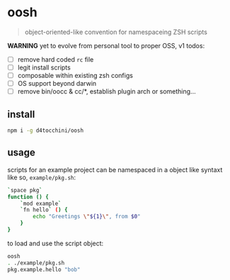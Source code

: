 # oosh

> object-oriented-like convention for namespaceing ZSH scripts

**WARNING** yet to evolve from personal tool to proper OSS, v1 todos:

* [ ] remove hard coded `rc` file
* [ ] legit install scripts
* [ ] composable within existing zsh configs
* [ ] OS support beyond darwin
* [ ] remove bin/oocc & cc/*, establish plugin arch or something...

## install

```sh
npm i -g d4tocchini/oosh
```

## usage

scripts for an example project can be namespaced in a object like syntaxt like so, `example/pkg.sh`:

```sh
`space pkg`
function () {
    `mod example`
    `fn hello` () {
        echo "Greetings \"${1}\", from $0"
    }
}
```

to load and use the script object:

```sh
oosh
. ./example/pkg.sh
pkg.example.hello "bob"
```


